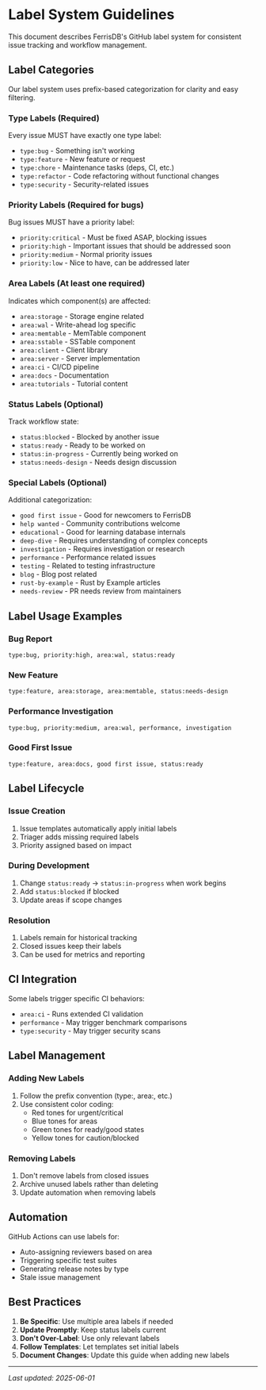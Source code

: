 # Label System Guidelines

This document describes FerrisDB's GitHub label system for consistent issue tracking and workflow management.

## Label Categories

Our label system uses prefix-based categorization for clarity and easy filtering.

### Type Labels (Required)

Every issue MUST have exactly one type label:

- `type:bug` - Something isn't working
- `type:feature` - New feature or request
- `type:chore` - Maintenance tasks (deps, CI, etc.)
- `type:refactor` - Code refactoring without functional changes
- `type:security` - Security-related issues

### Priority Labels (Required for bugs)

Bug issues MUST have a priority label:

- `priority:critical` - Must be fixed ASAP, blocking issues
- `priority:high` - Important issues that should be addressed soon
- `priority:medium` - Normal priority issues
- `priority:low` - Nice to have, can be addressed later

### Area Labels (At least one required)

Indicates which component(s) are affected:

- `area:storage` - Storage engine related
- `area:wal` - Write-ahead log specific
- `area:memtable` - MemTable component
- `area:sstable` - SSTable component
- `area:client` - Client library
- `area:server` - Server implementation
- `area:ci` - CI/CD pipeline
- `area:docs` - Documentation
- `area:tutorials` - Tutorial content

### Status Labels (Optional)

Track workflow state:

- `status:blocked` - Blocked by another issue
- `status:ready` - Ready to be worked on
- `status:in-progress` - Currently being worked on
- `status:needs-design` - Needs design discussion

### Special Labels (Optional)

Additional categorization:

- `good first issue` - Good for newcomers to FerrisDB
- `help wanted` - Community contributions welcome
- `educational` - Good for learning database internals
- `deep-dive` - Requires understanding of complex concepts
- `investigation` - Requires investigation or research
- `performance` - Performance related issues
- `testing` - Related to testing infrastructure
- `blog` - Blog post related
- `rust-by-example` - Rust by Example articles
- `needs-review` - PR needs review from maintainers

## Label Usage Examples

### Bug Report

```
type:bug, priority:high, area:wal, status:ready
```

### New Feature

```
type:feature, area:storage, area:memtable, status:needs-design
```

### Performance Investigation

```
type:bug, priority:medium, area:wal, performance, investigation
```

### Good First Issue

```
type:feature, area:docs, good first issue, status:ready
```

## Label Lifecycle

### Issue Creation

1. Issue templates automatically apply initial labels
2. Triager adds missing required labels
3. Priority assigned based on impact

### During Development

1. Change `status:ready` → `status:in-progress` when work begins
2. Add `status:blocked` if blocked
3. Update areas if scope changes

### Resolution

1. Labels remain for historical tracking
2. Closed issues keep their labels
3. Can be used for metrics and reporting

## CI Integration

Some labels trigger specific CI behaviors:

- `area:ci` - Runs extended CI validation
- `performance` - May trigger benchmark comparisons
- `type:security` - May trigger security scans

## Label Management

### Adding New Labels

1. Follow the prefix convention (type:, area:, etc.)
2. Use consistent color coding:
   - Red tones for urgent/critical
   - Blue tones for areas
   - Green tones for ready/good states
   - Yellow tones for caution/blocked

### Removing Labels

1. Don't remove labels from closed issues
2. Archive unused labels rather than deleting
3. Update automation when removing labels

## Automation

GitHub Actions can use labels for:

- Auto-assigning reviewers based on area
- Triggering specific test suites
- Generating release notes by type
- Stale issue management

## Best Practices

1. **Be Specific**: Use multiple area labels if needed
2. **Update Promptly**: Keep status labels current
3. **Don't Over-Label**: Use only relevant labels
4. **Follow Templates**: Let templates set initial labels
5. **Document Changes**: Update this guide when adding new labels

---

_Last updated: 2025-06-01_
